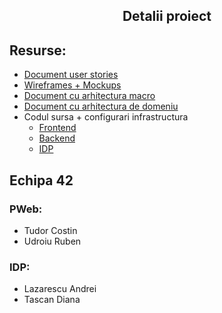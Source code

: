 ## <p align="center">Detalii proiect</p>

## Resurse:

  - [Document user stories]()
  - [Wireframes + Mockups](https://www.figma.com/file/oXUTCSNQ54r7OG8g2ToQPY/PWeb-Project?node-id=21%3A24)
  - [Document cu arhitectura macro]()
  - [Document cu arhitectura de domeniu]()
  - Codul sursa + configurari infrastructura
    - [Frontend](https://github.com/ProgWeb-IDP/pweb.ui)
    - [Backend](https://github.com/ProgWeb-IDP/pweb.api)
    - [IDP](https://github.com/ProgWeb-IDP/idp)

## Echipa 42

### PWeb:
 - Tudor Costin
 - Udroiu Ruben

### IDP:
 - Lazarescu Andrei
 - Tascan Diana
